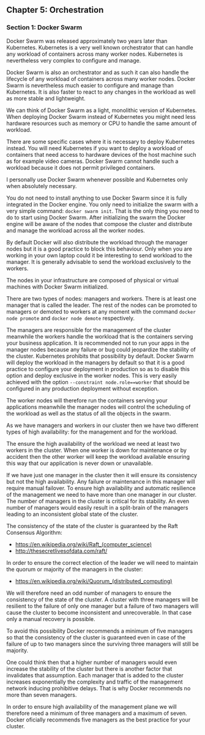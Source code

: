 ## Chapter 5: Orchestration

### Section 1: Docker Swarm

Docker Swarm was released approximately two years later than Kubernetes.
Kubernetes is a very well known orchestrator that can handle any workload of containers across many worker nodes.
Kubernetes is nevertheless very complex to configure and manage.

Docker Swarm is also an orchestrator and as such it can also handle the lifecycle of any workload of containers across many worker nodes.
Docker Swarm is nevertheless much easier to configure and manage than Kubernetes.
It is also faster to react to any changes in the workload as well as more stable and lightweight.

We can think of Docker Swarm as a light, monolithic version of Kubernetes.
When deploying Docker Swarm instead of Kubernetes you might need less hardware resources such as memory or CPU to handle the same amount of workload.

There are some specific cases where it is necessary to deploy Kubernetes instead.
You will need Kubernetes if you want to deploy a workload of containers that need access to hardware devices of the host machine such as for example video cameras.
Docker Swarm cannot handle such a workload because it does not permit privileged containers.

I personally use Docker Swarm whenever possible and Kubernetes only when absolutely necessary.

You do not need to install anything to use Docker Swarm since it is fully integrated in the Docker engine.
You only need to initialize the swarm with a very simple command: `docker swarm init`.
That is the only thing you need to do to start using Docker Swarm.
After initializing the swarm the Docker engine will be aware of the nodes that compose the cluster and distribute and manage the workload across all the worker nodes.

By default Docker will also distribute the workload through the manager nodes but it is a good practice to block this behaviour. 
Only when you are working in your own laptop could it be interesting to send workload to the manager. 
It is generally advisable to send the workload exclusively to the workers.

The nodes in your infrastructure are composed of physical or virtual machines with Docker Swarm initialized.

There are two types of nodes: managers and workers.
There is at least one manager that is called the leader.
The rest of the nodes can be promoted to managers or demoted to workers at any moment with the command `docker node promote` and `docker node demote` respectively.

The managers are responsible for the management of the cluster meanwhile the workers handle the workload that is the containers serving your business application.
It is recommended not to run your apps in the manager nodes because any failure or bug could jeopardize the stability of the cluster.
Kubernetes prohibits that possibility by default.
Docker Swarm will deploy the workload in the managers by default so that it is a good practice to configure your deployment in production so as to disable this option and deploy exclusive in the worker nodes.
This is very easily achieved with the option `--constraint node.role==worker` that should be configured in any production deployment without exception.

The worker nodes will therefore run the containers serving your applications meanwhile the manager nodes will control the scheduling of the workload as well as the status of all the objects in the swarm.

As we have managers and workers in our cluster then we have two different types of high availability: for the management and for the workload.

The ensure the high availability of the workload we need at least two workers in the cluster.
When one worker is down for maintenance or by accident then the other worker will keep the workload available ensuring this way that our application is never down or unavailable.

If we have just one manager in the cluster then it will ensure its consistency but not the high availability.
Any failure or maintenance in this manager will require manual failover.
To ensure high availability and automatic resilience of the management we need to have more than one manager in our cluster.
The number of managers in the cluster is critical for its stability.
An even number of managers would easily result in a split-brain of the managers leading to an inconsistent global state of the cluster.

The consistency of the state of the cluster is guaranteed by the Raft Consensus Algorithm:
* https://en.wikipedia.org/wiki/Raft_(computer_science)
* http://thesecretlivesofdata.com/raft/

In order to ensure the correct election of the leader we will need to maintain the quorum or majority of the managers in the cluster:
* https://en.wikipedia.org/wiki/Quorum_(distributed_computing)

We will therefore need an odd number of managers to ensure the consistency of the state of the cluster.
A cluster with three managers will be resilient to the failure of only one manager but a failure of two managers will cause the cluster to become inconsistent and unrecoverable.
In that case only a manual recovery is possible.

To avoid this possibility Docker recommends a minimum of five managers so that the consistency of the cluster is guaranteed even in case of the failure of up to two managers since the surviving three managers will still be majority.

One could think then that a higher number of managers would even increase the stability of the cluster but there is another factor that invalidates that assumption.
Each manager that is added to the cluster increases exponentially the complexity and traffic of the management network inducing prohibitive delays.
That is why Docker recommends no more than seven managers.

In order to ensure high availability of the management plane we will therefore need a minimum of three managers and a maximum of seven. Docker oficially recommends five managers as the best practice for your cluster.
